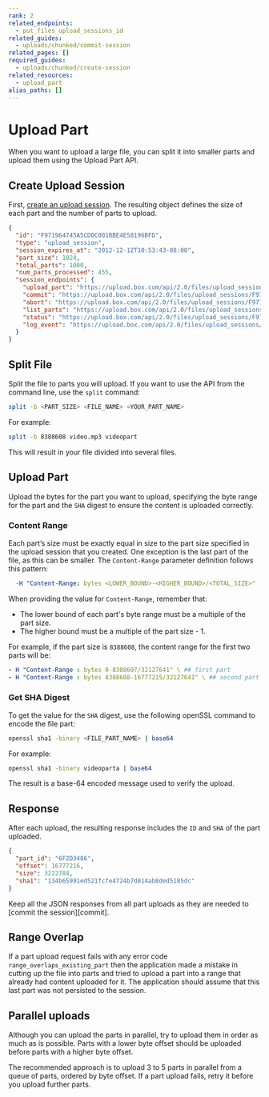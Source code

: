 ```yaml
---
rank: 2
related_endpoints:
  - put_files_upload_sessions_id
related_guides:
  - uploads/chunked/commit-session
related_pages: []
required_guides:
  - uploads/chunked/create-session
related_resources:
  - upload_part
alias_paths: []
---
```


# Upload Part

When you want to upload a large file, 
you can split it into smaller parts and 
upload them using the Upload Part API.

## Create Upload Session

First, [create an upload session][createsession]. The resulting
object defines the size of each part and the number of parts to upload.

<!-- markdownlint-disable line-length -->

```json
{
  "id": "F971964745A5CD0C001BBE4E58196BFD",
  "type": "upload_session",
  "session_expires_at": "2012-12-12T10:53:43-08:00",
  "part_size": 1024,
  "total_parts": 1000,
  "num_parts_processed": 455,
  "session_endpoints": {
    "upload_part": "https://upload.box.com/api/2.0/files/upload_sessions/F971964745A5CD0C001BBE4E58196BFD",
    "commit": "https://upload.box.com/api/2.0/files/upload_sessions/F971964745A5CD0C001BBE4E58196BFD/commit",
    "abort": "https://upload.box.com/api/2.0/files/upload_sessions/F971964745A5CD0C001BBE4E58196BFD",
    "list_parts": "https://upload.box.com/api/2.0/files/upload_sessions/F971964745A5CD0C001BBE4E58196BFD/parts",
    "status": "https://upload.box.com/api/2.0/files/upload_sessions/F971964745A5CD0C001BBE4E58196BFD",
    "log_event": "https://upload.box.com/api/2.0/files/upload_sessions/F971964745A5CD0C001BBE4E58196BFD/log"
  }
}
```

<!-- markdownlint-enable line-length -->

## Split File

Split the file to parts you will upload. 
If you want to use the API from the command line, 
use the `split` command:

```bash
split -b <PART_SIZE> <FILE_NAME> <YOUR_PART_NAME>
```

For example:

```bash
split -b 8388608 video.mp3 videopart
```

This will result in your file divided into several files.

## Upload Part

Upload the bytes for the part you want to upload, specifying the byte
range for the part and the `SHA` digest to ensure the content is
uploaded correctly.

<Samples id='put_files_upload_sessions_id' />

### Content Range 

Each part’s size must be exactly equal in size to the part size 
specified in the upload session that you created. 
One exception is the last part of the file, as
this can be smaller. The `Content-Range` parameter 
definition follows this pattern:

```yaml
  -H "Content-Range: bytes <LOWER_BOUND>-<HIGHER_BOUND>/<TOTAL_SIZE>"
```

When providing the value for `Content-Range`, remember that:

* The lower bound of each part's byte range must be a multiple of the part size.
* The higher bound must be a multiple of the part size - 1.  

For example, if the part size is `8388608`, 
the content range for the first two parts will be:

```yaml
- H "Content-Range : bytes 0-8388607/32127641" \ ## first part
- H "Content-Range : bytes 8388608-16777215/32127641" \ ## second part
```

### Get SHA Digest

To get the value for the `SHA` digest,
use the following openSSL command
to encode the file part:

```bash
openssl sha1 -binary <FILE_PART_NAME> | base64
```

For example:

```bash
openssl sha1 -binary videoparta | base64
```

The result is a base-64 encoded message used to verify the upload.

## Response

After each upload, the resulting response includes 
the `ID` and `SHA` of the part uploaded.

```json
{
  "part_id": "6F2D3486",
  "offset": 16777216,
  "size": 3222784,
  "sha1": "134b65991ed521fcfe4724b7d814ab8ded5185dc"
}
```

<Message warning>
  Keep all the JSON responses from all part
  uploads as they are needed to [commit the session][commit].
</Message>

## Range Overlap

If a part upload request fails with any error code
`range_overlaps_existing_part` then the application 
made a mistake in cutting up the file into parts 
and tried to upload a part into a range that already had
content uploaded for it. The application should assume 
that this last part was not persisted to the session.

## Parallel uploads

Although you can upload the parts in parallel, try to upload them in
order as much as is possible. Parts with a lower byte offset should be uploaded
before parts with a higher byte offset.

The recommended approach is to upload 3 to 5 parts in parallel from a queue
of parts, ordered by byte offset. If a part upload fails, retry it
before you upload further parts.

[commit]: g://uploads/chunked/commit-session
[createsession]: g://uploads/chunked/create-session